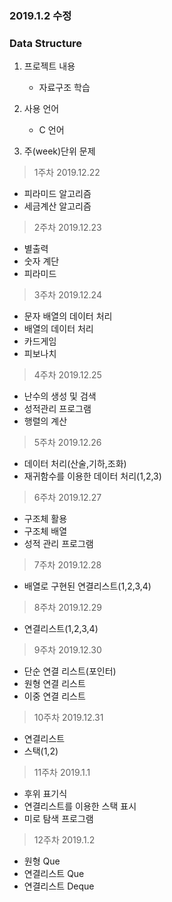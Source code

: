 ### 2019.1.2 수정

### Data Structure

1. 프로젝트 내용
    
    - 자료구조 학습 

2. 사용 언어

    - C 언어

3. 주(week)단위 문제

> 1주차 2019.12.22
- 피라미드 알고리즘
- 세금계산 알고리즘

> 2주차 2019.12.23
- 별출력
- 숫자 계단
- 피라미드

> 3주차 2019.12.24
- 문자 배열의 데이터 처리
- 배열의 데이터 처리
- 카드게임
- 피보나치

> 4주차 2019.12.25
- 난수의 생성 및 검색
- 성적관리 프로그램
- 행렬의 계산

> 5주차 2019.12.26
- 데이터 처리(산술,기하,조화)
- 재귀함수를 이용한 데이터 처리(1,2,3)

> 6주차 2019.12.27
- 구조체 활용
- 구조체 배열
- 성적 관리 프로그램

> 7주차 2019.12.28
- 배열로 구현된 연결리스트(1,2,3,4)

> 8주차 2019.12.29
- 연결리스트(1,2,3,4)

> 9주차 2019.12.30
- 단순 연결 리스트(포인터)
- 원형 연결 리스트
- 이중 연결 리스트

> 10주차 2019.12.31
- 연결리스트
- 스택(1,2)

> 11주차 2019.1.1
- 후위 표기식
- 연결리스트를 이용한 스택 표시
- 미로 탐색 프로그램

> 12주차 2019.1.2
- 원형 Que
- 연결리스트 Que
- 연결리스트 Deque